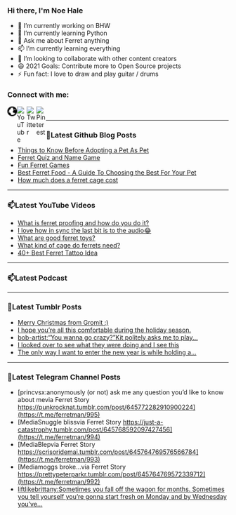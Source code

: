 ### Hi there, I'm Noe Hale

- 🔭 I’m currently working on BHW
- 🌱 I’m currently learning Python
- 💬 Ask me about Ferret anything
- 📫 I’m currently learning everything
- 🔭 I’m looking to collaborate with other content creators
- 😄 2021 Goals: Contribute more to Open Source projects
- ⚡ Fun fact: I love to draw and play guitar / drums

### Connect with me:

[<img align="left" alt="ferretvoice.com" width="22px" src="https://raw.githubusercontent.com/iconic/open-iconic/master/svg/globe.svg" />](https://ferretvoice.com)
[<img align="left" alt="YouTube" width="22px" src="https://cdn.jsdelivr.net/npm/simple-icons@v3/icons/youtube.svg" />](https://www.youtube.com/channel/UCk665XTfaMLVwFVWUmgnDiw)
[<img align="left" alt="Twitter" width="22px" src="https://cdn.jsdelivr.net/npm/simple-icons@v3/icons/twitter.svg" />](https://twitter.com/voiceferret)
[<img align="left" alt="Pinterest" width="22px" src="https://cdn.jsdelivr.net/npm/simple-icons@v3/icons/pinterest.svg" />](https://www.pinterest.com/voiceferret/)

<br />

---
### 🔭Latest Github Blog Posts
<!-- GITHUB:START -->
- [Things to Know Before Adopting a Pet As Pet](http://noehale.github.io/things-to-know-before-adopting-a-pet-as-pet/)
- [Ferret Quiz and Name Game](http://noehale.github.io/ferret-quiz/)
- [Fun Ferret Games](http://noehale.github.io/fun-ferret-games/)
- [Best Ferret Food - A Guide To Choosing the Best For Your Pet](http://noehale.github.io/best-ferret-food/)
- [How much does a ferret cage cost](http://noehale.github.io/how-much-does-a-ferret-cage-cost/)
<!-- GITHUB:END -->
---
### 📫Latest YouTube Videos

<!-- YOUTUBE:START -->
- [What is ferret proofing and how do you do it?](https://www.youtube.com/watch?v=81Syh_DJBQQ)
- [I love how in sync the last bit is to the audio😂](https://www.youtube.com/watch?v=WHBeGHwSlGY)
- [What are good ferret toys?](https://www.youtube.com/watch?v=tPxRilBzc0s)
- [What kind of cage do ferrets need?](https://www.youtube.com/watch?v=xzz6hC3sR5A)
- [40+ Best Ferret Tattoo Idea](https://www.youtube.com/watch?v=KIKqduR6Xcs)
<!-- YOUTUBE:END -->

---
### 📫Latest Podcast

<!-- PODCAST:START -->
<!-- PODCAST:END -->
---
### 📝Latest Tumblr Posts

<!-- TUMBLR:START -->
- [Merry Christmas from Gromit :)](https://come-forth-into-the-light.tumblr.com/post/645806284157992960)
- [I hope you’re all this comfortable during the holiday season.](https://come-forth-into-the-light.tumblr.com/post/645761043290882048)
- [bob-artist:“You wanna go crazy?”Kit politely asks me to play...](https://come-forth-into-the-light.tumblr.com/post/645738322306744320)
- [I looked over to see what they were doing and I see this](https://come-forth-into-the-light.tumblr.com/post/645715659617075200)
- [The only way I want to enter the new year is while holding a...](https://come-forth-into-the-light.tumblr.com/post/645674145419493376)
<!-- TUMBLR:END -->
---
### 📝Latest Telegram Channel Posts

<!-- TELEGRAM:START -->
- [princvsx:anonymously (or not) ask me any question you’d like to know about mevia Ferret Story https://punkrocknat.tumblr.com/post/645772282910900224](https://t.me/ferretman/995)
- [MediaSnuggle blissvia Ferret Story https://just-a-catastrophy.tumblr.com/post/645768592097427456](https://t.me/ferretman/994)
- [MediaBlepvia Ferret Story https://scrisoridemai.tumblr.com/post/645764769576566784](https://t.me/ferretman/993)
- [Mediamoggs broke…via Ferret Story https://prettypeterparkr.tumblr.com/post/645764769572339712](https://t.me/ferretman/992)
- [liftlikebrittany:Sometimes you fall off the wagon for months. Sometimes you tell yourself you’re gonna start fresh on Monday and by Wednesday you’ve...](https://t.me/ferretman/991)
<!-- TELEGRAM:END -->
